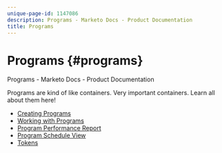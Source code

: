 ```yaml
---
unique-page-id: 1147086
description: Programs - Marketo Docs - Product Documentation
title: Programs
---
```


# Programs {#programs}

Programs - Marketo Docs - Product Documentation

Programs are kind of like containers. Very important containers. Learn all about them here!

* [Creating Programs](programs/creating-programs.md)
* [Working with Programs](programs/working-with-programs.md)
* [Program Performance Report](programs/program-performance-report.md)
* [Program Schedule View](programs/program-schedule-view.md)
* [Tokens](programs/tokens.md)

